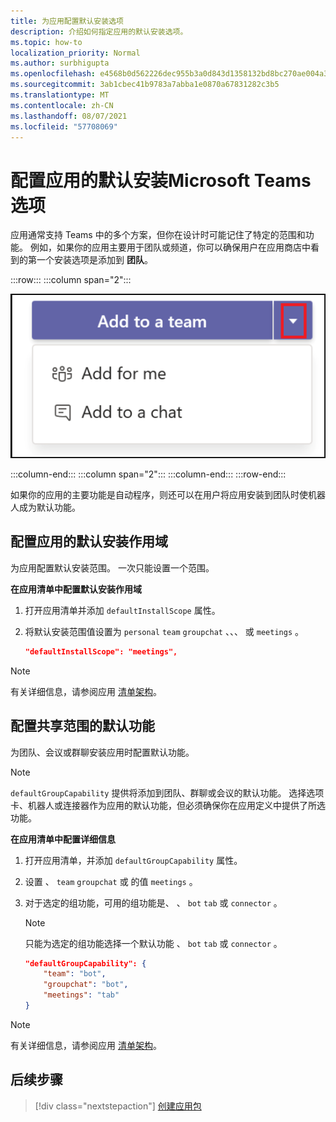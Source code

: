 ```yaml
---
title: 为应用配置默认安装选项
description: 介绍如何指定应用的默认安装选项。
ms.topic: how-to
localization_priority: Normal
ms.author: surbhigupta
ms.openlocfilehash: e4568b0d562226dec955b3a0d843d1358132bd8bc270ae004a35218e26c35ef6
ms.sourcegitcommit: 3ab1cbec41b9783a7abba1e0870a67831282c3b5
ms.translationtype: MT
ms.contentlocale: zh-CN
ms.lasthandoff: 08/07/2021
ms.locfileid: "57708069"
---
```

# <a name="configure-default-install-options-for-your-microsoft-teams-app"></a>配置应用的默认安装Microsoft Teams选项

应用通常支持 Teams 中的多个方案，但你在设计时可能记住了特定的范围和功能。 例如，如果你的应用主要用于团队或频道，你可以确保用户在应用商店中看到的第一个安装选项是添加到 **团队**。

:::row:::
   :::column span="2":::

![添加应用下拉列表示例](../../assets/images/compose-extensions/addanapp.png)

   :::column-end:::
   :::column span="2":::
   :::column-end:::
:::row-end:::

如果你的应用的主要功能是自动程序，则还可以在用户将应用安装到团队时使机器人成为默认功能。

## <a name="configure-your-apps-default-install-scope"></a>配置应用的默认安装作用域

为应用配置默认安装范围。 一次只能设置一个范围。

**在应用清单中配置默认安装作用域**

1. 打开应用清单并添加 `defaultInstallScope` 属性。
2. 将默认安装范围值设置为 `personal` `team` `groupchat` 、、、 或 `meetings` 。

    ```json
    "defaultInstallScope": "meetings",
    ```

> [!NOTE]
> 有关详细信息，请参阅应用 [清单架构](~/resources/schema/manifest-schema.md)。

## <a name="configure-the-default-capability-for-shared-scopes"></a>配置共享范围的默认功能

为团队、会议或群聊安装应用时配置默认功能。

> [!NOTE]
> `defaultGroupCapability` 提供将添加到团队、群聊或会议的默认功能。 选择选项卡、机器人或连接器作为应用的默认功能，但必须确保你在应用定义中提供了所选功能。

**在应用清单中配置详细信息**

1. 打开应用清单，并添加 `defaultGroupCapability` 属性。
2. 设置 、 `team` `groupchat` 或 的值 `meetings` 。
3. 对于选定的组功能，可用的组功能是、 、 `bot` `tab` 或 `connector` 。 

    > [!NOTE]
    > 只能为选定的组功能选择一个默认功能 、 `bot` `tab` 或 `connector` 。

    ```json
    "defaultGroupCapability": {
        "team": "bot",
        "groupchat": "bot",
        "meetings": "tab"
    }
    ```

> [!NOTE]
> 有关详细信息，请参阅应用 [清单架构](~/resources/schema/manifest-schema.md)。

## <a name="next-step"></a>后续步骤

> [!div class="nextstepaction"]
> [创建应用包](~/concepts/build-and-test/apps-package.md)
